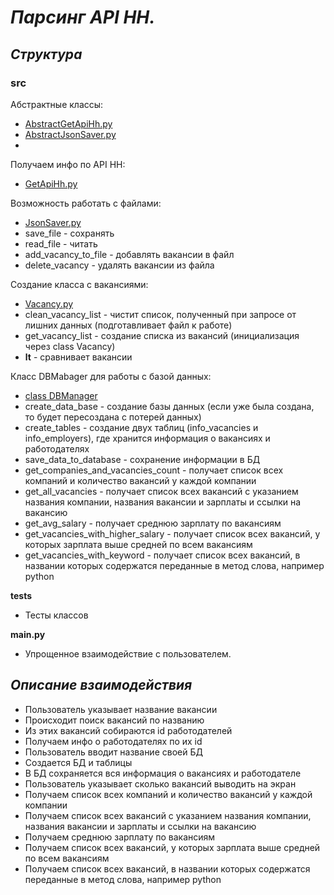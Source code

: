 # ***Парсинг API HH.***

## ***Структура***

### **src**
Абстрактные классы:
* [AbstractGetApiHh.py](https://github.com/LeeGeller/work_with_API_hh/blob/f2286d1d2ad9d5de5c610d4050818a15e3a6166e/src/parsing_hh.py#L12)
* [AbstractJsonSaver.py](https://github.com/LeeGeller/work_with_API_hh/blob/f2286d1d2ad9d5de5c610d4050818a15e3a6166e/src/parsing_hh.py#L57)
* 
Получаем инфо по API HH:  
* [GetApiHh.py](https://github.com/LeeGeller/work_with_API_hh/blob/f2286d1d2ad9d5de5c610d4050818a15e3a6166e/src/parsing_hh.py#L23)
  
Возможность работать с файлами:
* [JsonSaver.py](https://github.com/LeeGeller/work_with_API_hh/blob/f2286d1d2ad9d5de5c610d4050818a15e3a6166e/src/parsing_hh.py#L68)
* save_file - сохранять
* read_file - читать
* add_vacancy_to_file - добавлять вакансии в файл
* delete_vacancy - удалять вакансии из файла

Создание класса с вакансиями: 
* [Vacancy.py](https://github.com/LeeGeller/work_with_API_hh/blob/f2286d1d2ad9d5de5c610d4050818a15e3a6166e/src/parsing_hh.py#L97)
* clean_vacancy_list - чистит список, полученный при запросе от лишних данных (подготавливает файл к работе)
* get_vacancy_list - создание списка из вакансий (инициализация через class Vacancy)
* __lt__ - сравнивает вакансии

  
Класс DBMabager для работы с базой данных:
* [class DBManager](https://github.com/LeeGeller/work_with_API_hh/blob/f2286d1d2ad9d5de5c610d4050818a15e3a6166e/src/parsing_hh.py#L158C7-L158C16)
* create_data_base - создание базы данных (если уже была создана, то будет пересоздана с потерей данных)
* create_tables - создание двух таблиц (info_vacancies и info_employers), где хранится информация о вакансиях и работодателях
* save_data_to_database - сохранение информации в БД
* get_companies_and_vacancies_count - получает список всех компаний и количество вакансий у каждой компании
* get_all_vacancies - получает список всех вакансий с указанием названия компании, названия вакансии и зарплаты и ссылки на вакансию
* get_avg_salary - получает среднюю зарплату по вакансиям
* get_vacancies_with_higher_salary - получает список всех вакансий, у которых зарплата выше средней по всем вакансиям
* get_vacancies_with_keyword -  получает список всех вакансий, в названии которых содержатся переданные в метод слова, например python

**tests**
* Тесты классов

**main.py**
* Упрощенное взаимодействие с пользователем.

## ***Описание взаимодействия***

* Пользователь указывает название вакансии
* Происходит поиск вакансий по названию
* Из этих вакансий собираются id работодателей
* Получаем инфо о работодателях по их id
* Пользователь вводит название своей БД
* Создается БД и таблицы
* В БД сохраняется вся информация о вакансиях и работодателе
* Пользователь указывает сколько вакансий выводить на экран
* Получаем список всех компаний и количество вакансий у каждой компании
* Получаем список всех вакансий с указанием названия компании, названия вакансии и зарплаты и ссылки на вакансию
* Получаем среднюю зарплату по вакансиям
* Получаем список всех вакансий, у которых зарплата выше средней по всем вакансиям
* Получаем список всех вакансий, в названии которых содержатся переданные в метод слова, например python
